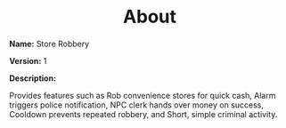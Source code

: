 <h1 style="text-align:center; font-size:2rem; font-weight:bold;">About</h1>

**Name:**
Store Robbery

**Version:**
1

**Description:**

Provides features such as Rob convenience stores for quick cash, Alarm triggers police notification, NPC clerk hands over money on success, Cooldown prevents repeated robbery, and Short, simple criminal activity.
